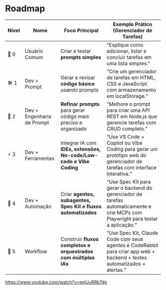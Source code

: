 # Roadmap

| **Nível** | **Nome**                   | **Foco Principal**                                                  | **Exemplo Prático (Gerenciador de Tarefas)**                                                                                      |
| --------- | -------------------------- | ------------------------------------------------------------------- | --------------------------------------------------------------------------------------------------------------------------------- |
| 🌱 0      | Usuário Comum              | Criar e testar **prompts simples**                                  | “Explique como adicionar, listar e concluir tarefas em uma lista simples.”                                                        |
| 🛠️ 1      | Dev + Prompt               | Gerar e revisar **código básico** usando prompts                    | “Crie um gerenciador de tarefas em HTML, CSS e JavaScript com armazenamento em localStorage.”                                     |
| 🎯 2      | Dev + Engenharia de Prompt | **Refinar prompts** para gerar código mais preciso e organizado     | “Melhore o prompt para criar uma API REST em Node.js que gerencie tarefas com CRUD completo.”                                     |
| ⚡ 3      | Dev + Ferramentas          | Integrar IA com **IDEs, extensões, No-code/Low-code e Vibe Coding** | “Use VS Code + Copilot ou Vibe Coding para gerar um protótipo web do gerenciador de tarefas com interface interativa.”            |
| 🤖 4      | Dev + Automação            | Criar **agentes, subagentes, Spec Kit e fluxos automatizados**      | “Use Spec Kit para gerar o backend do gerenciador de tarefas automaticamente e crie MCPs com Playwright para testar a aplicação.” |
| 🔄 5      | Workflow                   | Construir **fluxos completos e orquestrados com múltiplas IAs**     | “Use Spec Kit, Claude Code com seus agentes e CodeRabbit para criar app web + backend + testes automatizados + alertas.”          |

https://www.youtube.com/watch?v=eejUuRRb7dg
